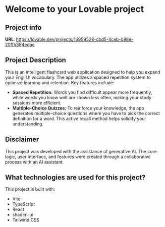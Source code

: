 
# Welcome to your Lovable project

## Project info

**URL**: https://lovable.dev/projects/16959528-cbd5-4ceb-b98e-20ffb384edac

## Project Description

This is an intelligent flashcard web application designed to help you expand your English vocabulary. The app utilizes a spaced repetition system to optimize learning and retention. Key features include:

- **Spaced Repetition:** Words you find difficult appear more frequently, while words you know well are shown less often, making your study sessions more efficient.
- **Multiple-Choice Quizzes:** To reinforce your knowledge, the app generates multiple-choice questions where you have to pick the correct definition for a word. This active recall method helps solidify your understanding.

## Disclaimer

This project was developed with the assistance of generative AI. The core logic, user interface, and features were created through a collaborative process with an AI assistant.

## What technologies are used for this project?

This project is built with:

- Vite
- TypeScript
- React
- shadcn-ui
- Tailwind CSS
